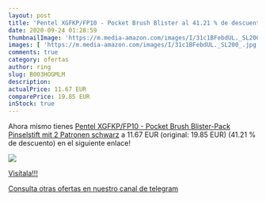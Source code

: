 ```yaml
---
layout: post
title: 'Pentel XGFKP/FP10 - Pocket Brush Blister al 41.21 % de descuento'
date: 2020-09-24 01:28:59
thumbnailImage: 'https://m.media-amazon.com/images/I/31c1BFebdUL._SL200_.jpg'
images: [ 'https://m.media-amazon.com/images/I/31c1BFebdUL._SL200_.jpg' ]
comments: true
category: ofertas
author: ring
slug: B003HOGMLM
description:
actualPrice: 11.67 EUR
comparePrice: 19.85 EUR
inStock: true
---
```


Ahora mismo tienes [Pentel XGFKP/FP10 - Pocket Brush Blister-Pack Pinselstift mit 2 Patronen  schwarz](https://www.amazon.com/dp/B003HOGMLM/?tag=redken08-20) a 11.67 EUR (original: 19.85 EUR) (41.21 %  de descuento) en el siguiente enlace!

[![](https://m.media-amazon.com/images/I/31c1BFebdUL._SL200_.jpg)](https://www.amazon.com/dp/B003HOGMLM/?tag=redken08-20)

[Visítala!!!](https://www.amazon.com/dp/B003HOGMLM/?tag=redken08-20)

[Consulta otras ofertas en nuestro canal de telegram](https://t.me/s/ofertas25)
